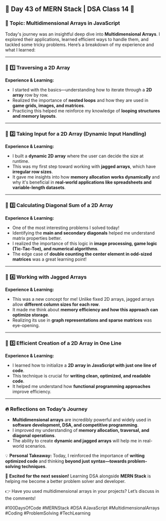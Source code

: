## 🚀 Day 43 of MERN Stack | DSA Class 14 🚀  
### 📌 Topic: Multidimensional Arrays in JavaScript  

Today's journey was an insightful deep dive into **Multidimensional Arrays**. I explored their applications, learned efficient ways to handle them, and tackled some tricky problems. Here’s a breakdown of my experience and what I learned:  

---

### 🔹 **1️⃣ Traversing a 2D Array**  

**Experience & Learning:**  
- I started with the basics—understanding how to iterate through a **2D array** row by row.  
- Realized the importance of **nested loops** and how they are used in **game grids, images, and matrices**.  
- Practicing this helped me reinforce my knowledge of **looping structures and memory layouts**.  

---

### 🔹 **2️⃣ Taking Input for a 2D Array (Dynamic Input Handling)**  

**Experience & Learning:**  
- I built a **dynamic 2D array** where the user can decide the size at runtime.  
- This was my first step toward working with **jagged arrays**, which have **irregular row sizes**.  
- It gave me insights into how **memory allocation works dynamically** and why it's beneficial in **real-world applications like spreadsheets and variable-length datasets**.  

---

### 🔹 **3️⃣ Calculating Diagonal Sum of a 2D Array**  

**Experience & Learning:**  
- One of the most interesting problems I solved today!  
- Identifying the **main and secondary diagonals** helped me understand matrix properties better.  
- I realized the importance of this logic in **image processing, game logic (Tic-Tac-Toe), and numerical algorithms**.  
- The edge case of **double counting the center element in odd-sized matrices** was a great learning point!  

---

### 🔹 **4️⃣ Working with Jagged Arrays**  

**Experience & Learning:**  
- This was a new concept for me! Unlike fixed 2D arrays, jagged arrays allow **different column sizes for each row**.  
- It made me think about **memory efficiency and how this approach can optimize storage**.  
- Realizing its use in **graph representations and sparse matrices** was eye-opening.  

---

### 🔹 **5️⃣ Efficient Creation of a 2D Array in One Line**  

**Experience & Learning:**  
- I learned how to initialize a **2D array in JavaScript with just one line of code**.  
- This technique is crucial for **writing clean, optimized, and readable code**.  
- It helped me understand how **functional programming approaches** improve efficiency.  

---

### 🔥 **Reflections on Today’s Journey**  
- **Multidimensional arrays** are incredibly powerful and widely used in **software development, DSA, and competitive programming**.  
- I improved my understanding of **memory allocation, traversal, and diagonal operations**.  
- The ability to create **dynamic and jagged arrays** will help me in real-world scenarios.  

💡 **Personal Takeaway:** Today, I reinforced the importance of **writing optimized code** and thinking **beyond just syntax—towards problem-solving techniques**.  

🚀 **Excited for the next session!** Learning DSA alongside **MERN Stack** is helping me become a better problem solver and developer.  

👉 Have you used multidimensional arrays in your projects? Let’s discuss in the comments!  

#100DaysOfCode #MERNStack #DSA #JavaScript #MultidimensionalArrays #Coding #ProblemSolving #TechLearning
